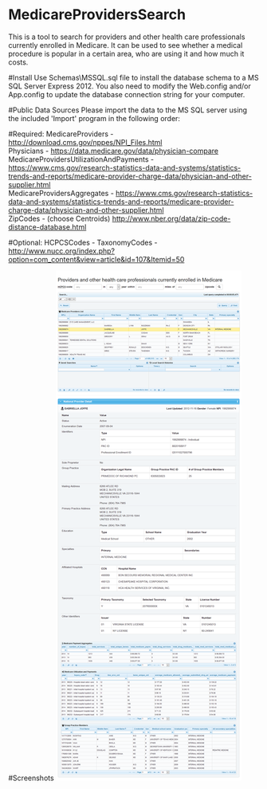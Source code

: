 # MedicareProvidersSearch
This is a tool to search for providers and other health care professionals currently enrolled in Medicare. It can be used to see whether a medical procedure is popular in a certain area,  who are using it and how much it costs.

#Install
Use Schemas\MSSQL.sql file to install the database schema to a MS SQL Server Express 2012. You also need to modify the Web.config and/or App.config to update the database connection string for your computer.

#Public Data Sources
Please import the data to the MS SQL server using the included 'Import' program in the following order:

#Required:
MedicareProviders - http://download.cms.gov/nppes/NPI_Files.html <br/>
Physicians - https://data.medicare.gov/data/physician-compare <br/>
MedicareProvidersUtilizationAndPayments - https://www.cms.gov/research-statistics-data-and-systems/statistics-trends-and-reports/medicare-provider-charge-data/physician-and-other-supplier.html <br/>
MedicareProvidersAggregates - https://www.cms.gov/research-statistics-data-and-systems/statistics-trends-and-reports/medicare-provider-charge-data/physician-and-other-supplier.html <br/>
ZipCodes - (choose Centroids) http://www.nber.org/data/zip-code-distance-database.html

#Optional:
HCPCSCodes - 
TaxonomyCodes - http://www.nucc.org/index.php?option=com_content&view=article&id=107&Itemid=50

#Screenshots
![ScreenShot 1](https://github.com/kh-nguyen/MedicareProvidersSearch/raw/master/MedicareProvidersSearch/Screenshot.png)
